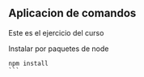 ## Aplicacion de comandos

Este es el ejercicio del curso

Instalar por paquetes de node

````
npm install
```